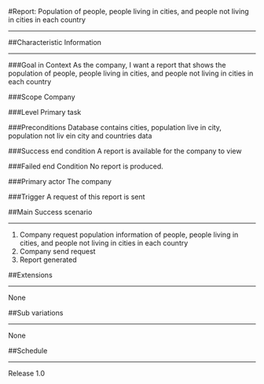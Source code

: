 #Report: Population of people, people living in cities, and people not living in cities in each country

---
##Characteristic Information

---
###Goal in Context
As the company, I want a report that shows the population of people, people living in cities, and people not living in cities in each country

###Scope
Company

###Level
Primary task

###Preconditions
Database contains cities, population live in city, population not liv ein city and countries data

###Success end condition
A report is available for the company to view

###Failed end Condition
No report is produced.

###Primary actor
The company

###Trigger
A request of this report is sent

##Main Success scenario

---
1. Company request population information of people, people living in cities, and people not living in cities in each country
2. Company send request
3. Report generated

##Extensions

---
None

##Sub variations

---
None

##Schedule

---
Release 1.0

